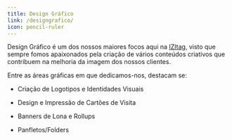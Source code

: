 ```yaml
---
title: Design Gráfico
link: /designgrafico/
icon: pencil-ruler
---
```

Design Gráfico é um dos nossos maiores focos aqui na [IZItag](/), visto que sempre fomos apaixonados pela criação de vários conteúdos criativos que contribuem na melhoria da imagem dos nossos clientes.

Entre as áreas gráficas em que dedicamos-nos, destacam se:

- Criação de Logotipos e Identidades Visuais

- Design e Impressão de Cartões de Visita

- Banners de Lona e Rollups

- Panfletos/Folders
